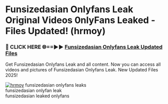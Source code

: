 # Funsizedasian Onlyfans Leak Original Videos 0nlyFans Leaked - Files Updated! (hrmoy)

<h3>🔴 CLICK HERE 🌐==►► <a href="https://tinyurl.com/3hn5wdd3" rel="nofollow">Funsizedasian Onlyfans Leak Updated Files</a></h3>

Get Funsizedasian Onlyfans Leak and all content. Now you can access all videos and pictures of Funsizedasian Onlyfans Leak. New Updated Files 2025!

[![hrmoy](https://i.imgur.com/4HnBqBT.gif)](https://tinyurl.com/3hn5wdd3)
funsizedasian onlyfans leaks<br>
funsizedasian onlyfan leak<br>
funsizedasian leaked onlyfans